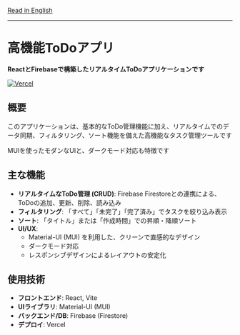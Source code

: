 [Read in English](./README.md)

---

# 高機能ToDoアプリ

**ReactとFirebaseで構築したリアルタイムToDoアプリケーションです**

[![Vercel](https://vercel.com/button)](https://to-do-app-react-two-tau.vercel.app)

## 概要

このアプリケーションは、基本的なToDo管理機能に加え、リアルタイムでのデータ同期、フィルタリング、ソート機能を備えた高機能なタスク管理ツールです

MUIを使ったモダンなUIと、ダークモード対応も特徴です

## 主な機能

- **リアルタイムなToDo管理 (CRUD)**: Firebase Firestoreとの連携による、ToDoの追加、更新、削除、読み込み
- **フィルタリング**: 「すべて」「未完了」「完了済み」でタスクを絞り込み表示
- **ソート**: 「タイトル」または「作成時間」での昇順・降順ソート
- **UI/UX**:
    - Material-UI (MUI) を利用した、クリーンで直感的なデザイン
    - ダークモード対応
    - レスポンシブデザインによるレイアウトの安定化

## 使用技術

- **フロントエンド**: React, Vite
- **UIライブラリ**: Material-UI (MUI)
- **バックエンド/DB**: Firebase (Firestore)
- **デプロイ**: Vercel